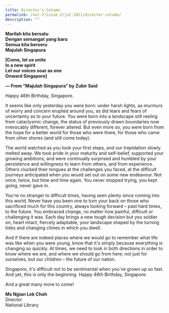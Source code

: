 ```yaml
---
title: Director's Column
permalink: /vol-7/issue-2/jul-2011/director-column/
description: ""
---
```

<b>Marilah kita bersatu
<br> Dengan semangat yang baru
<br>Semua kita berseru
<br>Majulah Singapura

[Come, let us unite
<br>In a new spirit
<br>Let our voices soar as one
<br>Onward Singapore]

— From “Majulah Singapura” by Zubir Said</b>

Happy 46th Birthday, Singapore.

It seems like only yesterday you were born: under harsh lights, as murmurs of worry and concern erupted around you, as did tears and fears of uncertainty as to your future. You were born into a landscape still reeling from cataclysmic change, the status of previously drawn boundaries now irrevocably different, forever altered. But even more so, you were born from the hope for a better world for those who were there, for those who came from other shores (and still come today).

The world watched as you took your first steps, and our trepidation slowly melted away. We took pride in your maturity and self-belief, supported your growing ambitions, and were continually surprised and humbled by your persistence and willingness to learn from others, and from experience. Others clucked their tongues at the challenges you faced, at the difficult journeys anticipated when you would set out on some new endeavour. Not once, twice, but time and time again. You never stopped trying, you kept going, never gave in.

You're no stranger to difficult times, having seen plenty since coming into this world. Never have you been one to turn your back on those who sacrificed much for this country, always looking forward – past hard times, to the future. You embraced change, no matter how painful, difficult or challenging it was. Each day brings a new tough decision but you soldier on, heart intact, fiercely adaptable, your landscape shaped by the turning tides and changing climes in which you dwell.

And if there are indeed places where we would go to remember what life was like when you were young, know that it's simply because everything is changing so quickly. At times, we need to look in both directions in order to know where we are, and where we should go from here; not just for ourselves, but our children – the future of our nation.

Singapore, it's difficult not to be sentimental when you've grown up so fast. And yet, this is only the beginning. Happy 46th Birthday, Singapore.

And a great many more to come!

<b>Ms Ngian Lek Choh</b><br> Director<br> National Library